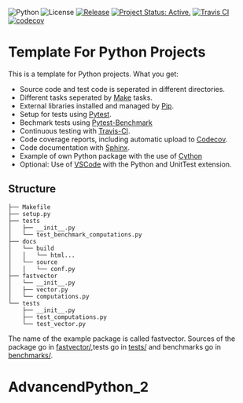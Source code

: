 ![Python](https://img.shields.io/badge/python-3.7%20%7C%203.8-blue)
![License](https://camo.githubusercontent.com/890acbdcb87868b382af9a4b1fac507b9659d9bf/68747470733a2f2f696d672e736869656c64732e696f2f62616467652f6c6963656e73652d4d49542d626c75652e737667)
[![Release](https://img.shields.io/github/v/release/franneck94/cpp-project-template)](https://travis-ci.org/github/franneck94/Cpp-Project-Template)
[![Project Status: Active.](http://www.repostatus.org/badges/latest/active.svg)](http://www.repostatus.org/#active)
[![Travis CI](https://travis-ci.org/franneck94/Python-Project-Template.svg?branch=master)](https://travis-ci.org/github/franneck94/Python-Project-Template)
[![codecov](https://codecov.io/gh/franneck94/python-project-template/branch/master/graph/badge.svg)](https://codecov.io/gh/franneck94/python-project-template)

# Template For Python Projects

This is a template for Python projects. What you get:

-   Source code and test code is seperated in different directories.
-   Different tasks seperated by [Make](https://www.gnu.org/software/make/) tasks.
-   External libraries installed and managed by [Pip](https://pypi.org/project/pip/).
-   Setup for tests using [Pytest](https://docs.pytest.org/en/stable/).
-   Bechmark tests using [Pytest-Benchmark](https://github.com/ionelmc/pytest-benchmark)
-   Continuous testing with [Travis-CI](https://travis-ci.org/).
-   Code coverage reports, including automatic upload to [Codecov](https://codecov.io).
-   Code documentation with [Sphinx](https://www.sphinx-doc.org/en/master/).
-   Example of own Python package with the use of [Cython](https://cython.org/)
-   Optional: Use of [VSCode](https://code.visualstudio.com/) with the Python and UnitTest extension.

## Structure
``` text
├── Makefile
├── setup.py
├── tests
│   ├── __init__.py
│   └── test_benchmark_computations.py
├── docs
│   └── build
│   │   └── html...
│   └── source
│   │   └── conf.py
├── fastvector
│   └── __init__.py
│   ├── vector.py
│   └── computations.py
└── tests
    ├── __init__.py
    ├── test_computations.py
    └── test_vector.py
```

The name of the example package is called fastvector.
Sources of the package go in [fastvector/](fastvector/),tests go in [tests/](tests/) and benchmarks go in [benchmarks/](benchmarks/).
# AdvancendPython_2
